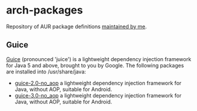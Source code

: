 # arch-packages
Repository of AUR package definitions [maintained by me](https://aur.archlinux.org/packages.php?K=roylines&SeB=m).

## Guice
[Guice](http://code.google.com/p/google-guice/) (pronounced 'juice') 
is a lightweight dependency injection framework for Java 5 and above, brought to you by Google.
The following packages are installed into /usr/share/java:

* [guice-2.0-no_aop](https://aur.archlinux.org/packages.php?ID=58490) a lightweight dependency injection framework for Java, without AOP, suitable for Android.
* [guice-3.0-no_aop](https://aur.archlinux.org/packages.php?ID=58491) a lightweight dependency injection framework for Java, without AOP, suitable for Android.


